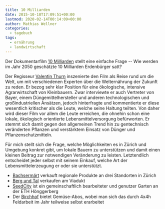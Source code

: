 ```yaml
---
title: 10 Milliarden
date: 2015-10-18T17:09:51+00:00
lastmod: 2020-02-14T00:14:09+00:00
author: Mathias Wellner
categories:
  - tagebuch
tags:
  - ernährung
  - landwirtschaft
---
```

Der Dokumentarfilm <a href="http://10milliarden-derfilm.de/trailer.html" title="10 Milliarden" target="_blank">10 Milliarden</a> stellt eine einfache Frage -- Wie werden im Jahr 2050 geschätzte 10 Milliarden Erdenbürger satt?
<!--more-->

Der Regisseur <a href="https://de.wikipedia.org/wiki/Valentin_Thurn" title="Valentin Thurn" target="_blank">Valentin Thurn</a> inszenierte den Film als Reise rund um die Welt, um mit verschiedenen Experten über die Welternährung der Zukunft zu reden. Er bezog sehr klar Position für eine ökologische, intensive Agrarwirtschaft von Kleinbauern. Zwar interviewte er auch Vertreter von Bayer, einem Düngemittelhersteller und anderen technologischen und großindustriellen Ansätzen, jedoch hinterfragte und kommentierte er diese wesentlich kritischer als die Leute, welche seine Haltung teilten. Von daher wird dieser Film vor allem die Leute erreichen, die ohnehin schon eine lokale, ökologisch orientierte Lebensmittelversorgung befürworten. Er stemmt sich damit gegen den allgemeinen Trend hin zu gentechnisch veränderten Pflanzen und verstärktem Einsatz von Dünger und Pflanzenschutzmitteln. 

Für mich stellt sich die Frage, welche Möglichkeiten es in Zürich und Umgebung konkret gibt, um lokale Bauern zu unterstützen und damit einen kleinen Beitrag zur notwendigen Veränderung zu leisten. Letztendlich entscheidet jeder selbst mit seinem Einkauf, welche Art der Lebensmittelerzeugung er oder sie unterstützt. 

  * <a href="http://www.bachsermaert.ch/" title="Bachsermärt" target="_blank">Bachsermärt</a> verkauft regionale Produkte an drei Standorten in Zürich
  * <a href="http://www.berg-tal.ch/" title="Berg und Tal" target="_blank">Berg und Tal</a> verkaufen am Viadukt
  * <a href="http://www.seedcity.ch/" title="SeedCity" target="_blank">SeedCity</a> ist ein gemeinschaftlich bearbeiteter und genutzer Garten an der ETH Hönggerberg
  * Der <a href="http://www.visionbirchhof.ch/" title="Vision Birchhof" target="_blank">Birchhof</a> bietet Gemüse-Abos, wobei man sich das durch 4x4h Feldarbeit im Jahr teilweise selbst erarbeitet